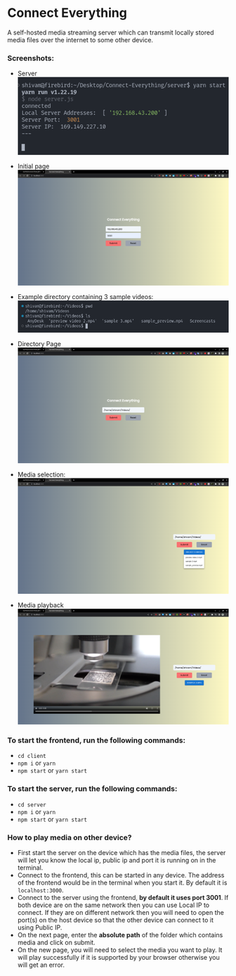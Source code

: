 # **Connect Everything**

A self-hosted media streaming server which can transmit locally stored media files over the internet to some other device.

### Screenshots:

-   Server
    ![Server](/public/server.png)

-   Initial page
    ![Initial page](/public/initial.png)

-   Example directory containing 3 sample videos:
    ![Example directory](/public/eg_dir.png)

-   Directory Page
    ![Directory page](/public/dir_page.png)

-   Media selection:
    ![Media selection](/public/media_selection.png)

-   Media playback
    ![playback](/public/playback.png)

### To start the frontend, run the following commands:

-   `cd client`
-   `npm i` or `yarn`
-   `npm start` or `yarn start`

### To start the server, run the following commands:

-   `cd server`
-   `npm i` or `yarn`
-   `npm start` or `yarn start`

### How to play media on other device?

-   First start the server on the device which has the media files, the server will let you know the local ip, public ip and port it is running on in the terminal.
-   Connect to the frontend, this can be started in any device. The address of the frontend would be in the terminal when you start it. By default it is `localhost:3000`.
-   Connect to the server using the frontend, **by default it uses port 3001**. If both device are on the same network then you can use Local IP to connect. If they are on different network then you will need to open the port(s) on the host device so that the other device can connect to it using Public IP.
-   On the next page, enter the **absolute path** of the folder which contains media and click on submit.
-   On the new page, you will need to select the media you want to play. It will play successfully if it is supported by your browser otherwise you will get an error.
